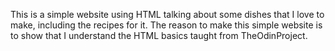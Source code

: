 This is a simple website using HTML talking about some dishes that I love to make, including the recipes for it. The reason to make this simple website is to show that I understand the HTML basics taught from TheOdinProject. 
